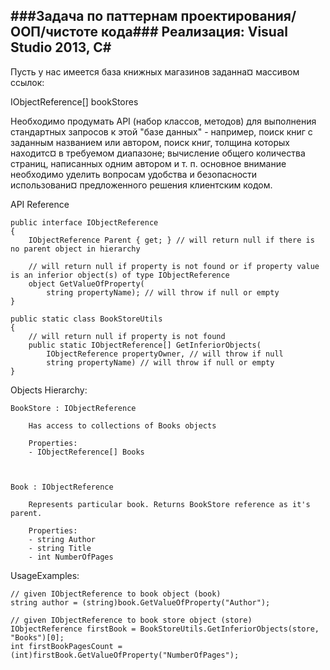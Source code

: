 ﻿###Задача по паттернам проектирования/ООП/чистоте кода###
Реализация: Visual Studio 2013, C#
------

Пусть у нас имеется база книжных магазинов заданна¤ массивом ссылок:

IObjectReference[] bookStores

Необходимо продумать API (набор классов, методов) для выполнения стандартных запросов к этой "базе данных" - например, поиск книг с заданным названием или автором, поиск книг, толщина которых находитс¤ в требуемом диапазоне; вычисление общего количества страниц, написанных одним автором и т. п. основное внимание необходимо уделить вопросам удобства и безопасности использовани¤ предложенного решения клиентским кодом. 




API Reference

	public interface IObjectReference
	{
		IObjectReference Parent { get; } // will return null if there is no parent object in hierarchy
		
		// will return null if property is not found or if property value is an inferior object(s) of type IObjectReference
		object GetValueOfProperty(
			string propertyName); // will throw if null or empty
	}
	
	public static class BookStoreUtils
	{
		// will return null if property is not found
		public static IObjectReference[] GetInferiorObjects(
			IObjectReference propertyOwner, // will throw if null
			string propertyName) // will throw if null or empty
	}


Objects Hierarchy:

	BookStore : IObjectReference
	
		Has access to collections of Books objects
		
		Properties:
		- IObjectReference[] Books
	
	
	
	Book : IObjectReference
	
		Represents particular book. Returns BookStore reference as it's parent.
		
		Properties:
		- string Author
		- string Title
		- int NumberOfPages


UsageExamples:

	// given IObjectReference to book object (book)
	string author = (string)book.GetValueOfProperty("Author");
	
	// given IObjectReference to book store object (store)
	IObjectReference firstBook = BookStoreUtils.GetInferiorObjects(store, "Books")[0];
	int firstBookPagesCount = (int)firstBook.GetValueOfProperty("NumberOfPages");